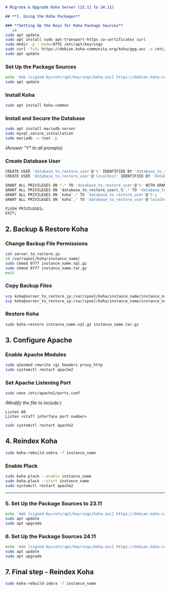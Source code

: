 ```markdown
# Migrate & Upgrade Koha Server (22.11 to 24.11)

## **1. Using the Koha Packages**

### **Setting Up the Keys for Koha Package Sources**
```sh
sudo apt update
sudo apt install sudo apt-transport-https ca-certificates curl
sudo mkdir -p --mode=0755 /etc/apt/keyrings
sudo curl -fsSL https://debian.koha-community.org/koha/gpg.asc -o /etc/apt/keyrings/koha.asc
sudo apt update
```

### **Set Up the Package Sources**
```sh
echo 'deb [signed-by=/etc/apt/keyrings/koha.asc] https://debian.koha-community.org/koha 22.11 main' | sudo tee /etc/apt/sources.list.d/koha.list
sudo apt update
```

### **Install Koha**
```sh
sudo apt install koha-common
```

### **Install and Secure the Database**
```sh
sudo apt install mariadb-server
sudo mysql_secure_installation
sudo mariadb -u root -p
```
_(Answer "Y" to all prompts)_

### **Create Database User**
```sh
CREATE USER 'database_to_restore_user'@'%' IDENTIFIED BY 'database_to_restore_user_password';
CREATE USER 'database_to_restore_user'@'localhost' IDENTIFIED BY 'database_to_restore_user_password';

GRANT ALL PRIVILEGES ON *.* TO 'database_to_restore_user'@'%' WITH GRANT OPTION;
GRANT ALL PRIVILEGES ON `database_to_restore_user\_%`.* TO 'database_to_restore_user'@'%';
GRANT ALL PRIVILEGES ON `koha`.* TO 'database_to_restore_user'@'%';
GRANT ALL PRIVILEGES ON `koha`.* TO 'database_to_restore_user'@'localhost';

FLUSH PRIVILEGES;
EXIT;
```

## **2. Backup & Restore Koha**

### **Change Backup File Permissions**
```sh
ssh server_to_restore_ip
cd /var/spool/koha/instance_name/
sudo chmod 0777 instance_name.sql.gz
sudo chmod 0777 instance_name.tar.gz
exit
```

### **Copy Backup Files**
```sh
scp koha@server_to_restore_ip:/var/spool/koha/instance_name/instance_name.sql.gz .
scp koha@server_to_restore_ip:/var/spool/koha/instance_name/instance_name.tar.gz .
```

### **Restore Koha**
```sh
sudo koha-restore instance_name.sql.gz instance_name.tar.gz
```

## **3. Configure Apache**
### **Enable Apache Modules**
```sh
sudo a2enmod rewrite cgi headers proxy_http
sudo systemctl restart apache2
```

### **Set Apache Listening Port**
```sh
sudo nano /etc/apache2/ports.conf
```
_(Modify the file to include:)_
```
Listen 80
Listen <staff interface port number>
```
```sh
sudo systemctl restart apache2
```

## **4. Reindex Koha**

```sh
sudo koha-rebuild-zebra -f instance_name
```

### **Enable Plack**
```sh
sudo koha-plack --enable instance_name
sudo koha-plack --start instance_name
sudo systemctl restart apache2
```

---

### **5. Set Up the Package Sources to 23.11**
```sh
echo 'deb [signed-by=/etc/apt/keyrings/koha.asc] https://debian.koha-community.org/koha 23.11 main' | sudo tee /etc/apt/sources.list.d/koha.list
sudo apt update
sudo apt upgrade
```



### **6. Set Up the Package Sources 24.11**
```sh
echo 'deb [signed-by=/etc/apt/keyrings/koha.asc] https://debian.koha-community.org/koha 24.11 main' | sudo tee /etc/apt/sources.list.d/koha.list
sudo apt update
sudo apt upgrade
```

## **7. Final step - Reindex Koha**

```sh
sudo koha-rebuild-zebra -f instance_name
```
